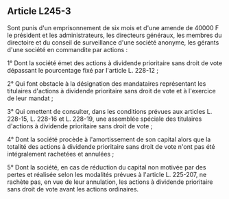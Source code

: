 Article L245-3
----
Sont punis d'un emprisonnement de six mois et d'une amende de 40000 F le
président et les administrateurs, les directeurs généraux, les membres du
directoire et du conseil de surveillance d'une société anonyme, les gérants
d'une société en commandite par actions :

1° Dont la société émet des actions à dividende prioritaire sans droit de vote
dépassant le pourcentage fixé par l'article L. 228-12 ;

2° Qui font obstacle à la désignation des mandataires représentant les
titulaires d'actions à dividende prioritaire sans droit de vote et à l'exercice
de leur mandat ;

3° Qui omettent de consulter, dans les conditions prévues aux articles L.
228-15, L. 228-16 et L. 228-19, une assemblée spéciale des titulaires d'actions
à dividende prioritaire sans droit de vote ;

4° Dont la société procède à l'amortissement de son capital alors que la
totalité des actions à dividende prioritaire sans droit de vote n'ont pas été
intégralement rachetées et annulées ;

5° Dont la société, en cas de réduction du capital non motivée par des pertes et
réalisée selon les modalités prévues à l'article L. 225-207, ne rachète pas, en
vue de leur annulation, les actions à dividende prioritaire sans droit de vote
avant les actions ordinaires.
